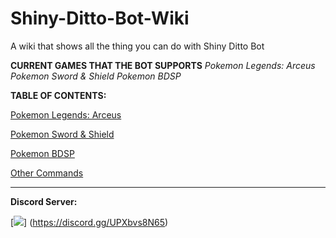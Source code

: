 # Shiny-Ditto-Bot-Wiki
A wiki that shows all the thing you can do with Shiny Ditto Bot

**CURRENT GAMES THAT THE BOT SUPPORTS**
*Pokemon Legends: Arceus*
*Pokemon Sword & Shield*
*Pokemon BDSP*


**TABLE OF CONTENTS:**

[Pokemon Legends: Arceus](https://github.com/lGodHatesMel/Shiny-Ditto-Bot-Wiki/blob/main/wiki/Table%20of%20Contents/PokemonLegendsArceus.md)

[Pokemon Sword & Shield](https://github.com/lGodHatesMel/Shiny-Ditto-Bot-Wiki/blob/main/wiki/Table%20of%20Contents/PokemonSword%26Shield.md)

[Pokemon BDSP](https://github.com/lGodHatesMel/Shiny-Ditto-Bot-Wiki/blob/main/wiki/Table%20of%20Contents/PokemonBDSP.md)

[Other Commands](https://github.com/lGodHatesMel/Shiny-Ditto-Bot-Wiki/blob/main/wiki/OtherCommands/OtherCommands.md)


<hr>

**Discord Server:** 

[<img src="https://discordapp.com/api/guilds/916469484666093668/embed.png?style=banner2">]
(https://discord.gg/UPXbvs8N65)
